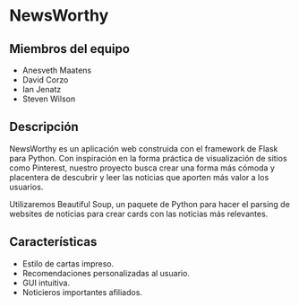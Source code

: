 # NewsWorthy

## Miembros del equipo
- Anesveth Maatens
- David Corzo
- Ian Jenatz
- Steven Wilson

## Descripción

NewsWorthy es un aplicación web construida con el framework de Flask para Python. Con inspiración en la forma práctica de visualización de sitios como Pinterest, nuestro proyecto busca crear una forma más cómoda y placentera de descubrir y leer las noticias que aporten más valor a los usuarios.


Utilizaremos Beautiful Soup, un paquete de Python para hacer el parsing de websites de noticias para crear cards con las noticias más relevantes.

## Características
- Estilo de cartas impreso.
- Recomendaciones personalizadas al usuario.
- GUI intuitiva.
- Noticieros importantes afiliados.

